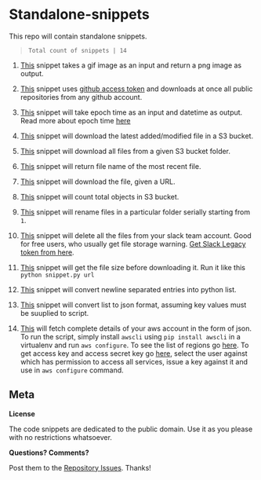 # Standalone-snippets
This repo will contain standalone snippets.


> `Total count of snippets | 14`

 1. [This](https://raw.githubusercontent.com/x0v/snippets/master/gif-to-png.py) snippet takes a gif image as an input and return a png image as output.
 
 2. [This](https://raw.githubusercontent.com/x0v/snippets/master/git-clone-public-repo.py) snippet uses [github access token](https://github.com/settings/tokens) and downloads at once all public repositories from any github account.
 
 3. [This](https://raw.githubusercontent.com/x0v/standalone-snippets/master/convert-epoch-time-to-date-time.py) snippet will take epoch time as an input and datetime as output. Read more about epoch time [here](https://en.wikipedia.org/wiki/Unix_time)

 4. [This](https://raw.githubusercontent.com/x0v/standalone-snippets/master/s3_latest_file.py) snippet will download the latest added/modified file in a S3 bucket.
 
 5. [This](https://raw.githubusercontent.com/x0v/standalone-snippets/master/s3_download_all.py) snippet will download all files from a given S3 bucket folder.
 
 6. [This](https://raw.githubusercontent.com/x0v/standalone-snippets/master/get_latest_file.py) snippet will return file name of the most recent file.
 
 7. [This](https://raw.githubusercontent.com/x0v/standalone-snippets/master/download_using_url.py) snippet will download the file, given a URL.
 
 8. [This](https://raw.githubusercontent.com/x0v/standalone-snippets/master/count-objects-in-bucket.py) snippet will count total objects in S3 bucket.

 9. [This](https://raw.githubusercontent.com/x0v/standalone-scripts/master/rename-files-bulk-serially.py) snippet will rename files in a particular folder serially starting from `1`. 

 10. [This](https://raw.githubusercontent.com/x0v/standalone-scripts/master/delete-all-files-from-slack.py) snippet will delete all the files from your slack team account. Good for free users, who usually get file storage warning. [Get Slack Legacy token from here](https://api.slack.com/custom-integrations/legacy-tokens).
 
 11. [This](https://raw.githubusercontent.com/x0v/standalone-snippets/master/get-file-size-before-download.py) snippet will get the file size before downloading it. Run it like this `python snippet.py url`
 
 12. [This](https://raw.githubusercontent.com/x0v/standalone-snippets/master/convert-text-to-list.py) snippet will convert newline separated entries into python list.
 
 13. [This](https://raw.githubusercontent.com/x0v/standalone-snippets/master/convert-list-to-json.py) snippet will convert list to json format, assuming key values must be suuplied to script.

 14. [This](https://raw.githubusercontent.com/x0v/standalone-snippets/master/fetch-aws-complete-biodata.py) will fetch complete details of your aws account in the form of json. To run the script, simply install `awscli` using `pip install awscli` in a virtualenv and run `aws configure`. To see the list of regions go [here](https://docs.aws.amazon.com/general/latest/gr/rande.html#apigateway_region). To get access key and access secret key go [here](https://console.aws.amazon.com/iam/home?region=us-east-2#/users), select the user against which has permission to access all services, issue a key against it and use in `aws configure` command.





 
 ## Meta

**License**

The code snippets are dedicated to the public domain. Use it as you please with no restrictions whatsoever.

**Questions? Comments?**

Post them to the [Repository Issues](https://github.com/x0v/standalone-snippets/issues/new). Thanks!

